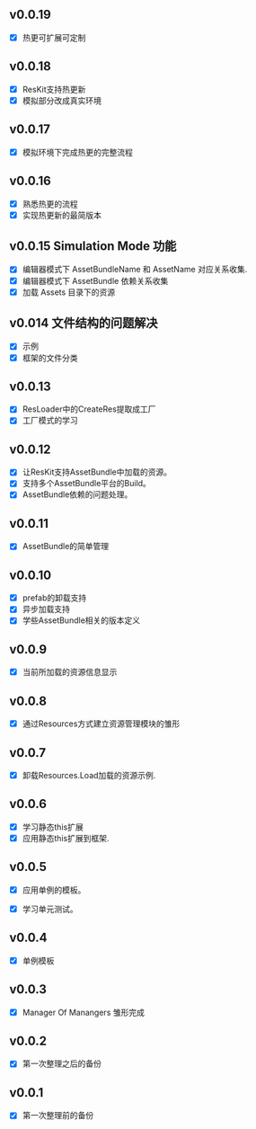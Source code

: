 ## v0.0.19

- [x] 热更可扩展可定制

## v0.0.18

- [x] ResKit支持热更新
- [x] 模拟部分改成真实环境

## v0.0.17

- [x] 模拟环境下完成热更的完整流程

## v0.0.16

- [x] 熟悉热更的流程
- [x] 实现热更新的最简版本

## v0.0.15 Simulation Mode 功能

- [x] 编辑器模式下 AssetBundleName 和 AssetName 对应关系收集.
- [x] 编辑器模式下 AssetBundle 依赖关系收集
- [x] 加载 Assets 目录下的资源

## v0.014 文件结构的问题解决

- [x] 示例
- [x] 框架的文件分类

## v0.0.13

- [x] ResLoader中的CreateRes提取成工厂
- [x] 工厂模式的学习

## v0.0.12

- [x] 让ResKit支持AssetBundle中加载的资源。
- [x] 支持多个AssetBundle平台的Build。
- [x] AssetBundle依赖的问题处理。

## v0.0.11

- [x] AssetBundle的简单管理

## v0.0.10

- [x] prefab的卸载支持
- [x] 异步加载支持
- [x] 学些AssetBundle相关的版本定义

## v0.0.9

- [x] 当前所加载的资源信息显示

## v0.0.8

- [x] 通过Resources方式建立资源管理模块的雏形

## v0.0.7

- [x] 卸载Resources.Load加载的资源示例.

## v0.0.6

- [x] 学习静态this扩展
- [x] 应用静态this扩展到框架.

## v0.0.5

- [x] 应用单例的模板。

- [x] 学习单元测试。

## v0.0.4

- [x] 单例模板

## v0.0.3

- [x] Manager Of Manangers 雏形完成

## v0.0.2

- [x] 第一次整理之后的备份

## v0.0.1

- [x] 第一次整理前的备份
